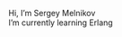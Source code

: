 Hi, I’m Sergey Melnikov  
I’m currently learning Erlang

<!---
MelnikovSergey/MelnikovSergey is a ✨ special ✨ repository because its `README.md` (this file) appears on your GitHub profile.
You can click the Preview link to take a look at your changes.
--->
